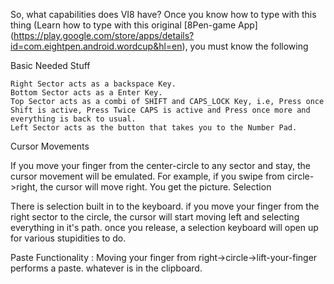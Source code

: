 So, what capabilities does VI8 have? Once you know how to type with this thing (Learn how to type with this original [8Pen-game App] (https://play.google.com/store/apps/details?id=com.eightpen.android.wordcup&hl=en), you must know the following

Basic Needed Stuff

    Right Sector acts as a backspace Key.
    Bottom Sector acts as a Enter Key.
    Top Sector acts as a combi of SHIFT and CAPS_LOCK Key, i.e, Press once Shift is active, Press Twice CAPS is active and Press once more and everything is back to usual.
    Left Sector acts as the button that takes you to the Number Pad.

Cursor Movements

If you move your finger from the center-circle to any sector and stay, the cursor movement will be emulated. For example, if you swipe from circle->right, the cursor will move right. You get the picture.
Selection

There is selection built in to the keyboard. if you move your finger from the right sector to the circle, the cursor will start moving left and selecting everything in it's path. once you release, a selection keyboard will open up for various stupidities to do.

Paste Functionality : Moving your finger from right->circle->lift-your-finger performs a paste. whatever is in the clipboard.